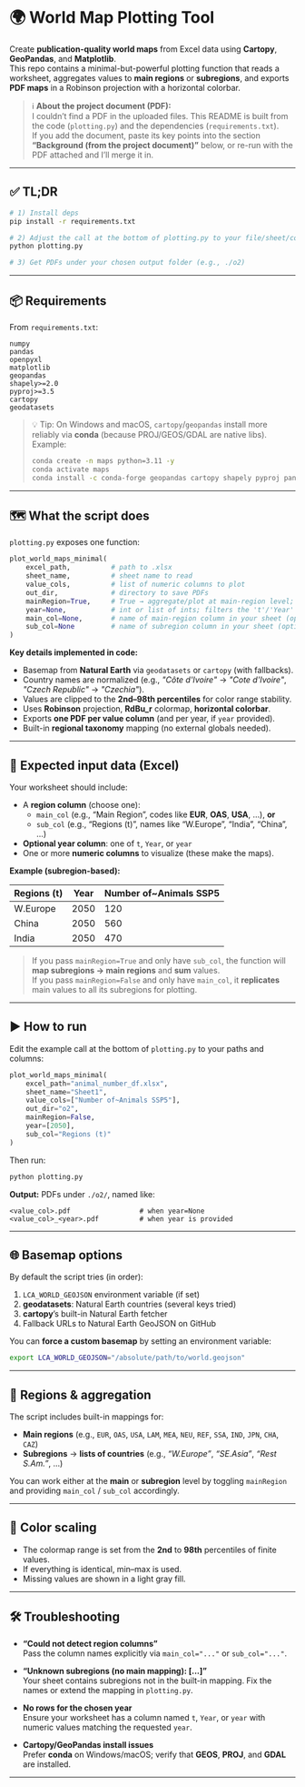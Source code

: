 # 🌍 World Map Plotting Tool

Create **publication-quality world maps** from Excel data using **Cartopy**, **GeoPandas**, and **Matplotlib**.  
This repo contains a minimal-but-powerful plotting function that reads a worksheet, aggregates values to **main regions** or **subregions**, and exports **PDF maps** in a Robinson projection with a horizontal colorbar.

> ℹ️ **About the project document (PDF):**  
> I couldn’t find a PDF in the uploaded files. This README is built from the code (`plotting.py`) and the dependencies (`requirements.txt`).  
> If you add the document, paste its key points into the section **“Background (from the project document)”** below, or re-run with the PDF attached and I’ll merge it in.

---

## ✅ TL;DR

```bash
# 1) Install deps
pip install -r requirements.txt

# 2) Adjust the call at the bottom of plotting.py to your file/sheet/columns
python plotting.py

# 3) Get PDFs under your chosen output folder (e.g., ./o2)
```

---

## 📦 Requirements

From `requirements.txt`:

```
numpy
pandas
openpyxl
matplotlib
geopandas
shapely>=2.0
pyproj>=3.5
cartopy
geodatasets
```

> 💡 Tip: On Windows and macOS, `cartopy`/`geopandas` install more reliably via **conda** (because PROJ/GEOS/GDAL are native libs).  
> Example:
> ```bash
> conda create -n maps python=3.11 -y
> conda activate maps
> conda install -c conda-forge geopandas cartopy shapely pyproj pandas openpyxl matplotlib -y
> ```

---

## 🗺️ What the script does

`plotting.py` exposes one function:

```python
plot_world_maps_minimal(
    excel_path,          # path to .xlsx
    sheet_name,          # sheet name to read
    value_cols,          # list of numeric columns to plot
    out_dir,             # directory to save PDFs
    mainRegion=True,     # True → aggregate/plot at main-region level; False → subregion level
    year=None,           # int or list of ints; filters the 't'/'Year' column if present
    main_col=None,       # name of main-region column in your sheet (optional)
    sub_col=None         # name of subregion column in your sheet (optional)
)
```

**Key details implemented in code:**

- Basemap from **Natural Earth** via `geodatasets` or `cartopy` (with fallbacks).
- Country names are normalized (e.g., *"Côte d'Ivoire"* → *"Cote d'Ivoire"*, *"Czech Republic"* → *"Czechia"*).
- Values are clipped to the **2nd–98th percentiles** for color range stability.
- Uses **Robinson** projection, **RdBu_r** colormap, **horizontal colorbar**.
- Exports **one PDF per value column** (and per year, if `year` provided).
- Built-in **regional taxonomy** mapping (no external globals needed).

---

## 🔢 Expected input data (Excel)

Your worksheet should include:
- A **region column** (choose one):
  - `main_col` (e.g., “Main Region”, codes like **EUR**, **OAS**, **USA**, …), **or**
  - `sub_col` (e.g., “Regions (t)”, names like “W.Europe”, “India”, “China”, …)
- **Optional year column**: one of `t`, `Year`, or `year`
- One or more **numeric columns** to visualize (these make the maps).

**Example (subregion-based):**

| Regions (t) | Year | Number of~Animals SSP5 |
|-------------|------|------------------------|
| W.Europe    | 2050 | 120                    |
| China       | 2050 | 560                    |
| India       | 2050 | 470                    |

> If you pass `mainRegion=True` and only have `sub_col`, the function will **map subregions → main regions** and **sum** values.  
> If you pass `mainRegion=False` and only have `main_col`, it **replicates** main values to all its subregions for plotting.

---

## ▶️ How to run

Edit the example call at the bottom of `plotting.py` to your paths and columns:
```python
plot_world_maps_minimal(
    excel_path="animal_number_df.xlsx",
    sheet_name="Sheet1",
    value_cols=["Number of~Animals SSP5"],
    out_dir="o2",
    mainRegion=False,
    year=[2050],
    sub_col="Regions (t)"
)
```

Then run:
```bash
python plotting.py
```

**Output:** PDFs under `./o2/`, named like:
```
<value_col>.pdf                 # when year=None
<value_col>_<year>.pdf          # when year is provided
```

---

## 🌐 Basemap options

By default the script tries (in order):
1. `LCA_WORLD_GEOJSON` environment variable (if set)
2. **geodatasets**: Natural Earth countries (several keys tried)
3. **cartopy**’s built-in Natural Earth fetcher
4. Fallback URLs to Natural Earth GeoJSON on GitHub

You can **force a custom basemap** by setting an environment variable:
```bash
export LCA_WORLD_GEOJSON="/absolute/path/to/world.geojson"
```

---

## 🧭 Regions & aggregation

The script includes built-in mappings for:
- **Main regions** (e.g., `EUR`, `OAS`, `USA`, `LAM`, `MEA`, `NEU`, `REF`, `SSA`, `IND`, `JPN`, `CHA`, `CAZ`)
- **Subregions** → **lists of countries** (e.g., *“W.Europe”*, *“SE.Asia”*, *“Rest S.Am.”*, …)

You can work either at the **main** or **subregion** level by toggling `mainRegion` and providing `main_col` / `sub_col` accordingly.

---

## 🧩 Color scaling

- The colormap range is set from the **2nd** to **98th** percentiles of finite values.
- If everything is identical, min–max is used.
- Missing values are shown in a light gray fill.

---

## 🛠️ Troubleshooting

- **“Could not detect region columns”**  
  Pass the column names explicitly via `main_col="..."` or `sub_col="..."`.

- **“Unknown subregions (no main mapping): [...]”**  
  Your sheet contains subregions not in the built-in mapping. Fix the names or extend the mapping in `plotting.py`.

- **No rows for the chosen year**  
  Ensure your worksheet has a column named `t`, `Year`, or `year` with numeric values matching the requested `year`.

- **Cartopy/GeoPandas install issues**  
  Prefer **conda** on Windows/macOS; verify that **GEOS**, **PROJ**, and **GDAL** are installed.

---

